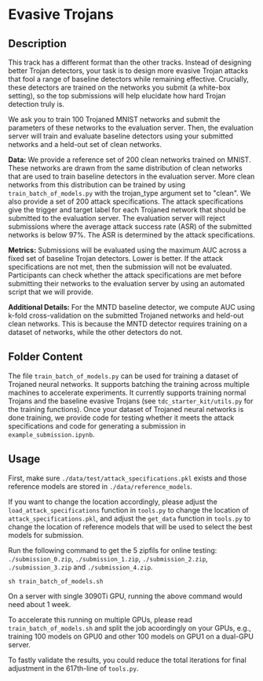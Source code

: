 # Evasive Trojans

## Description

This track has a different format than the other tracks. Instead of designing better Trojan detectors, your task is to design more evasive Trojan attacks that fool a range of baseline detectors while remaining effective. Crucially, these detectors are trained on the networks you submit (a white-box setting), so the top submissions will help elucidate how hard Trojan detection truly is.

We ask you to train 100 Trojaned MNIST networks and submit the parameters of these networks to the evaluation server. Then, the evaluation server will train and evaluate baseline detectors using your submitted networks and a held-out set of clean networks.

**Data:** We provide a reference set of 200 clean networks trained on MNIST. These networks are drawn from the same distribution of clean networks that are used to train baseline detectors in the evaluation server. More clean networks from this distribution can be trained by using `train_batch_of_models.py` with the trojan_type argument set to "clean". We also provide a set of 200 attack specifications. The attack specifications give the trigger and target label for each Trojaned network that should be submitted to the evaluation server. The evaluation server will reject submissions where the average attack success rate (ASR) of the submitted networks is below 97%. The ASR is determined by the attack specifications.

**Metrics:** Submissions will be evaluated using the maximum AUC across a fixed set of baseline Trojan detectors. Lower is better. If the attack specifications are not met, then the submission will not be evaluated. Participants can check whether the attack specifications are met before submitting their networks to the evaluation server by using an automated script that we will provide.

**Additional Details:** For the MNTD baseline detector, we compute AUC using k-fold cross-validation on the submitted Trojaned networks and held-out clean networks. This is because the MNTD detector requires training on a dataset of networks, while the other detectors do not.

## Folder Content

The file `train_batch_of_models.py` can be used for training a dataset of Trojaned neural networks. It supports batching the training across multiple machines to accelerate experiments. It currently supports training normal Trojans and the baseline evasive Trojans (see `tdc_starter_kit/utils.py` for the training functions). Once your dataset of Trojaned neural networks is done training, we provide code for testing whether it meets the attack specifications and code for generating a submission in `example_submission.ipynb`.


## Usage

First, make sure `./data/test/attack_specifications.pkl` exists and those reference models are stored in `./data/reference_models`.

If you want to change the location accordingly, please adjust the `load_attack_specifications` function in `tools.py` to change the location of `attack_specifications.pkl`, and adjust the `get_data` function in `tools.py` to change the location of reference models that will be used to select the best models for submission.


Run the following command to get the 5 zipfils for online testing: `./submission_0.zip`, `./submission_1.zip`, `./submission_2.zip`, `./submission_3.zip` and `./submission_4.zip`.
```
sh train_batch_of_models.sh
```

On a server with single 3090Ti GPU, running the above command would need about 1 week. 

To accelerate this running on multiple GPUs, please read `train_batch_of_models.sh` and split the job acoordingly on your GPUs, e.g., training 100 models on GPU0 and other 100 models on GPU1 on a dual-GPU server.

To fastly validate the results, you could reduce the total iterations for final adjustment in the 617th-line of `tools.py`.





